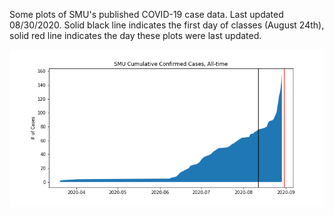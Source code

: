 Some plots of SMU's published COVID-19 case data. Last updated 08/30/2020. Solid black line indicates the first day of classes (August 24th), solid red line indicates the day these plots were last updated.



![](cumulative_cases_all_time.png)

